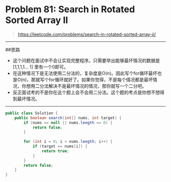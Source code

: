 # Problem 81: Search in Rotated Sorted Array II


> https://leetcode.com/problems/search-in-rotated-sorted-array-ii/

--------------------------------------------
##思路
* 这个问题在面试中不会让实现完整程序。只需要举出能够最坏情况的数据是 [1,1,1,1... 1] 里有一个0即可。
* 在这种情况下是无法使用二分法的，复杂度是O(n)。因此写个for循环最坏也是O(n)，那就写个for循环就好了。如果你觉得，不是每个情况都是最坏情况，你想用二分法解决不是最坏情况的情况，那你就写一个二分吧。
* 反正面试考的不是你在这个题上会不会用二分法。这个题的考点是你想不想得到最坏情况。

--------------------------------------
```java
public class Solution {
    public boolean search(int[] nums, int target) {
        if (nums == null || nums.length == 0) {
            return false;
        }
        
        for (int i = 0; i < nums.length; i++) {
            if (target == nums[i]) {
                return true;
            }
        }
        return false;
    }
}
```